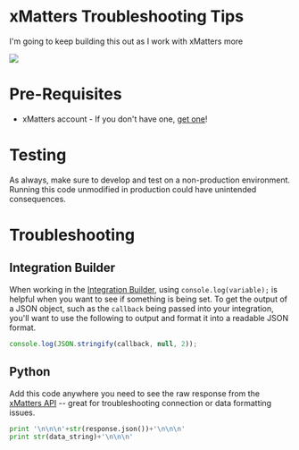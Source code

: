 # xMatters Troubleshooting Tips
I'm going to keep building this out as I work with xMatters more

<kbd>
  <img src="https://github.com/xmatters/xMatters-Labs/raw/master/media/disclaimer.png">
</kbd>

# Pre-Requisites
* xMatters account - If you don't have one, [get one](https://www.xmatters.com)!

# Testing
As always, make sure to develop and test on a non-production environment. Running this code unmodified in production could have unintended consequences.

# Troubleshooting

## Integration Builder
When working in the [Integration Builder](https://help.xmatters.com/OnDemand/xmodwelcome/integrationbuilder/build-integrations.htm), using `console.log(variable);` is helpful when you want to see if something is being set. To get the output of a JSON object, such as the `callback` being passed into your integration, you'll want to use the following to output and format it into a readable JSON format.
```javascript
console.log(JSON.stringify(callback, null, 2));
```
## Python
Add this code anywhere you need to see the raw response from the [xMatters API](https://help.xmatters.com/xmAPI/) -- great for troubleshooting connection or data formatting issues.
```python
print '\n\n\n'+str(response.json())+'\n\n\n'
print str(data_string)+'\n\n\n'
```
